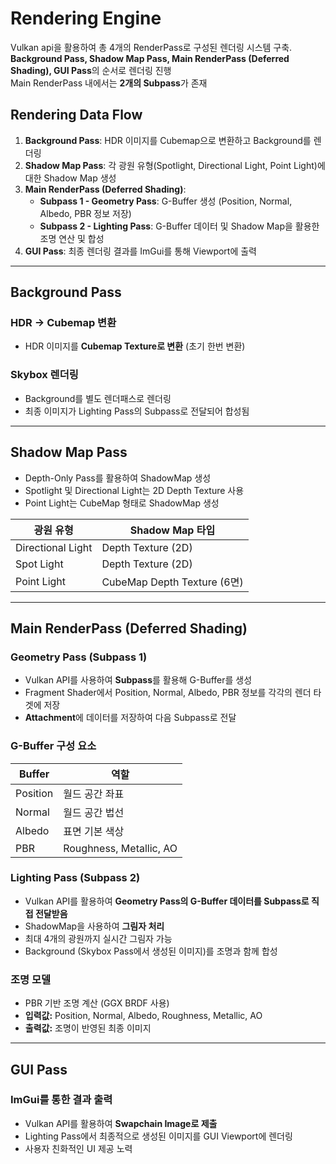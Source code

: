 # Rendering Engine

Vulkan api을 활용하여 총 4개의 RenderPass로 구성된 렌더링 시스템 구축.  
**Background Pass, Shadow Map Pass, Main RenderPass (Deferred Shading), GUI Pass**의 순서로 렌더링 진행   
Main RenderPass 내에서는 **2개의 Subpass**가 존재  

## Rendering Data Flow
1. **Background Pass**: HDR 이미지를 Cubemap으로 변환하고 Background를 렌더링
2. **Shadow Map Pass**: 각 광원 유형(Spotlight, Directional Light, Point Light)에 대한 Shadow Map 생성
3. **Main RenderPass (Deferred Shading)**:
   - **Subpass 1 - Geometry Pass**: G-Buffer 생성 (Position, Normal, Albedo, PBR 정보 저장)
   - **Subpass 2 - Lighting Pass**: G-Buffer 데이터 및 Shadow Map을 활용한 조명 연산 및 합성
4. **GUI Pass**: 최종 렌더링 결과를 ImGui를 통해 Viewport에 출력

---

## Background Pass
### HDR → Cubemap 변환
- HDR 이미지를 **Cubemap Texture로 변환** (초기 한번 변환)

### Skybox 렌더링
- Background를 별도 렌더패스로 렌더링
- 최종 이미지가 Lighting Pass의 Subpass로 전달되어 합성됨

---

## Shadow Map Pass
- Depth-Only Pass를 활용하여 ShadowMap 생성
- Spotlight 및 Directional Light는 2D Depth Texture 사용
- Point Light는 CubeMap 형태로 ShadowMap 생성

| 광원 유형        | Shadow Map 타입        |
|----------------|-----------------|
| Directional Light | Depth Texture (2D) |
| Spot Light        | Depth Texture (2D) |
| Point Light      | CubeMap Depth Texture (6면) |

---

## Main RenderPass (Deferred Shading)
### Geometry Pass (Subpass 1)
- Vulkan API를 사용하여 **Subpass**를 활용해 G-Buffer를 생성
- Fragment Shader에서 Position, Normal, Albedo, PBR 정보를 각각의 렌더 타겟에 저장
- **Attachment**에 데이터를 저장하여 다음 Subpass로 전달

### G-Buffer 구성 요소
| Buffer  | 역할 |
|---------|----------------------|
| Position | 월드 공간 좌표 |
| Normal   | 월드 공간 법선 |
| Albedo   | 표면 기본 색상 |
| PBR      | Roughness, Metallic, AO |

### Lighting Pass (Subpass 2)
- Vulkan API를 활용하여 **Geometry Pass의 G-Buffer 데이터를 Subpass로 직접 전달받음**
- ShadowMap을 사용하여 **그림자 처리** 
- 최대 4개의 광원까지 실시간 그림자 가능
- Background (Skybox Pass에서 생성된 이미지)를 조명과 함께 합성

### 조명 모델
- PBR 기반 조명 계산 (GGX BRDF 사용)
- **입력값:** Position, Normal, Albedo, Roughness, Metallic, AO
- **출력값:** 조명이 반영된 최종 이미지

---

## GUI Pass
### ImGui를 통한 결과 출력
- Vulkan API를 활용하여 **Swapchain Image로 제출**
- Lighting Pass에서 최종적으로 생성된 이미지를 GUI Viewport에 렌더링
- 사용자 친화적인 UI 제공 노력

